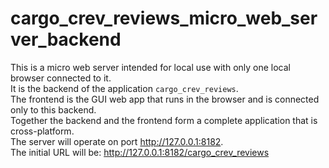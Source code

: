 # cargo_crev_reviews_micro_web_server_backend

This is a micro web server intended for local use with only one local browser connected to it.  
It is the backend of the application `cargo_crev_reviews`.  
The frontend is the GUI web app that runs in the browser and is connected only to this backend.  
Together the backend and the frontend form a complete application that is cross-platform.  
The server will operate on port <http://127.0.0.1:8182>.  
The initial URL will be: <http://127.0.0.1:8182/cargo_crev_reviews>
